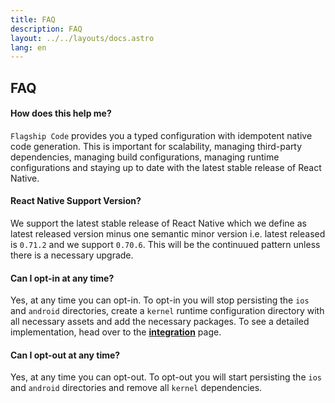 ```yaml
---
title: FAQ
description: FAQ
layout: ../../layouts/docs.astro
lang: en
---
```


## FAQ

#### How does this help me?

`Flagship Code` provides you a typed configuration with idempotent native code generation. This is important for scalability, managing third-party dependencies, managing build configurations, managing runtime configurations and staying up to date with the latest stable release of React Native.

#### React Native Support Version?

We support the latest stable release of React Native which we define as latest released version minus one semantic minor version i.e. latest released is `0.71.2` and we support `0.70.6`. This will be the continuued pattern unless there is a necessary upgrade.

#### Can I opt-in at any time?

Yes, at any time you can opt-in. To opt-in you will stop persisting the `ios` and `android` directories, create a `kernel` runtime configuration directory with all necessary assets and add the necessary packages. To see a detailed implementation, head over to the [**integration**](/en/usage/integration) page.

#### Can I opt-out at any time?

Yes, at any time you can opt-out. To opt-out you will start persisting the `ios` and `android` directories and remove all `kernel` dependencies.

